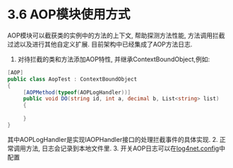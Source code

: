 # 3.6 AOP模块使用方式
AOP模块可以截获类的实例中的方法的上下文, 帮助探测方法性能, 方法调用拦截过滤以及进行其他自定义扩展. 目前架构中已经集成了AOP方法日志.
1. 对待拦截的类和方法添加AOP特性, 并继承ContextBoundObject,例如:
```C#
[AOP]
public class AopTest : ContextBoundObject
{
     [AOPMethod(typeof(AOPLogHandler))]
     public void DO(string id, int a, decimal b, List<string> list)
     { 
      
     }
}
```
其中AOPLogHandler是实现IAOPHandler接口的处理拦截事件的具体实现.
2. 正常调用方法, 日志会记录到本地文件里.
3. 开关AOP日志可以在[log4net.config](../configintro/log4netpei_log4net_config.md)中配置

